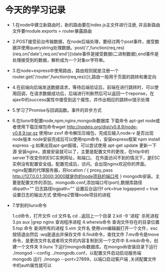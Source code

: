 # 今天的学习记录
* 1.在node中建立新路由时，新的路由要在index.js主文件进行注册, 并且新路由文件要module.exports = router暴露路由
* 2.POST接受前台传输数据，在node后端处理，要经过两个post事件，接受数据并使用querystring处理数据。post('/',function(req,res){req.on('date'),req.on('end')})date事件是接受数据(二进制数据),end事件是处理接受到的数据，解析成为一个对象or字符串。
* 3.在node+express中使用路由，路由规则就是注册一个router.get('/router',function(req,res){}),路由一般用于页面的跳转和重定向
* 4.在前端向后端发送数据请求，等待后端验证后，前端在进行跳转时，可以使用回调，在请求数据成功后，后端进行判断然后可以返回一个reponse，在ajax中的success属性中接受到这个属性，并作出相应的跳转or提示处理
* 5.学习了Promise与回调函数。事件的异步方式
* 6.在liunx中配置node,npm,nginx,mongodb数据库
  下载命令 apt-get node或者使用下载压缩包命令wget http://nodejs.org/dist/v0.8.9/node-v0.8.9.tar.gz 使用tar zxvf 命令解压压缩包，完成后输入node-v 是否出现node版本
  node安装完成后可以使用npm命令，安装express框架 npm install express -g
  如果出现apt-get报错，可以尝试使用 apt-get update 更新一下源
  安装nginx，直接安装就可以了，主要是配置文件的更改，在http中的server下改变你的ESC实例网址，和端口。
  在外面访问不到的情况下，是ESC实例没有配置安全组。配置完成后，访问。会出现nginx欢迎你的界面。
  nginx配置的代理服务器，将location / {
		proxy_pass http://127.0.0.1:3000;3000就是你的node项目的端口号
	}
    mongodb安装。主要是配置文件的添加。mongodb.conf,添加端口号(port),数据库路径 dbpath="" 日志路径logpath=""  设置后台运行f ork=true  logappend = true 设置日志的输出方式
    使用mp2管理node项目的进程 
* 7.学到的liunx命令
   
   1.cd命令，打开文件 cd 文件名 cd ..返回上一个目录
   2.kill -9 '进程' 杀死进程
   3.ps aux |grep nginx 查询程序进程
   4.whereis命令 查询文件存在的目录位置
   5.top 命令 查询所有的进程
   5.vim 文件名 使用vim编辑器打开一个文件，esc按钮退出然后 :wq是退出并保存文件
   6.find命令，查找文件
   7.mv命令是move命令，是更改文件名或者将文件的内容复制到另一个文件中
   8.mkdir命令，创建一个文件夹
   9.liunx 下运行mongodb数据库。在mongodb安装目录下运行 ./mongod --config ../mongodb.conf，以配置文件启动启动服务端mongodb 
   运行 ./mongo --port=27899，以端口启动客户端 ,关闭配置文件中的auth属性就可以


